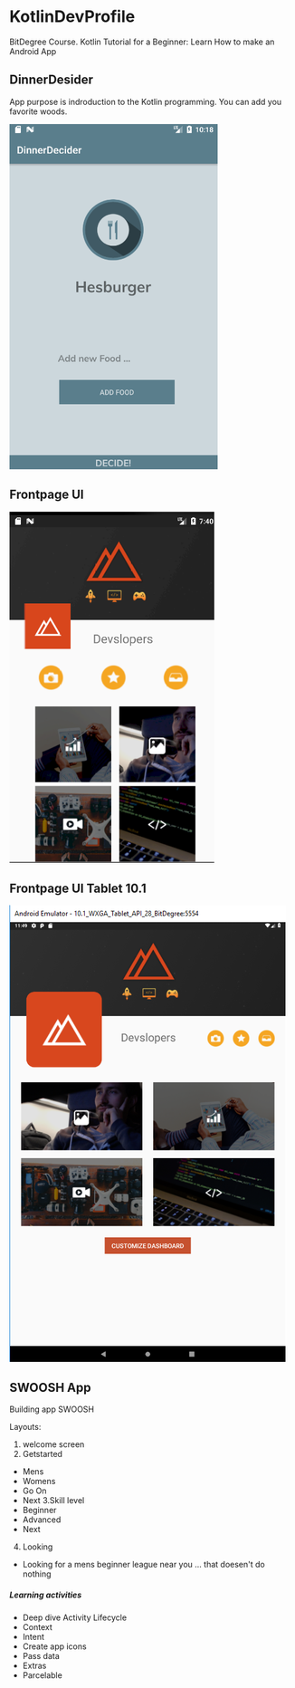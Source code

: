 # KotlinDevProfile
BitDegree Course. Kotlin Tutorial for a Beginner: Learn How to make an Android App

## DinnerDesider

App purpose is indroduction to the Kotlin programming. You can add you favorite woods.

![logo](/images/BasicView.png) 

## Frontpage UI

![logo](/images/Front_page_UI.png)

## Frontpage UI Tablet 10.1

![logo](/images/Tablet_UI.png)

## SWOOSH App ##

Building app SWOOSH

Layouts:
1. welcome screen 
2. Getstarted
 * Mens 
 * Womens 
 * Go On 
 * Next
3.Skill level
* Beginner
* Advanced
* Next
4. Looking
* Looking for a mens beginner league near you ... that doesen't do nothing

##### Learning activities #####
* Deep dive Activity Lifecycle
* Context
* Intent
* Create app icons
* Pass data
* Extras
* Parcelable
